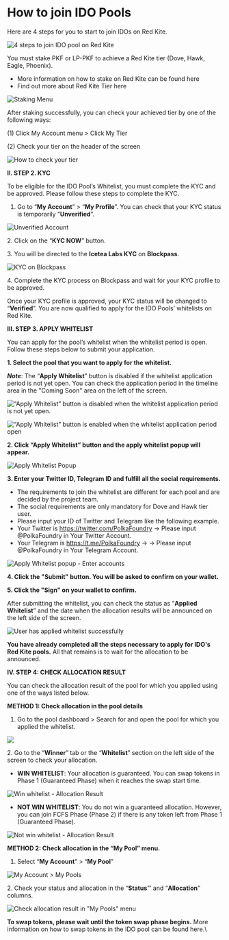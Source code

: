 # How to join IDO Pools

Here are 4 steps for you to start to join IDOs on Red Kite.

![4 steps to join IDO pool on Red Kite](../.gitbook/assets/Screenshot\_41.png)

You must stake PKF or LP-PKF to achieve a Red Kite tier (Dove, Hawk, Eagle, Phoenix).

* More information on how to stake on Red Kite can be found here
* Find out more about Red Kite Tier here

![Staking Menu](<../.gitbook/assets/image (15).png>)

After staking successfully, you can check your achieved tier by one of the following ways:

&#x20;      (1) Click My Account menu > Click My Tier

&#x20;      (2) Check your tier on the header of the screen

![How to check your tier](<../.gitbook/assets/image (19).png>)

**II. STEP 2. KYC**

To be eligible for the IDO Pool’s Whitelist, you must complete the KYC and be approved. Please follow these steps to complete the KYC.

1. Go to “**My Account**” > “**My Profile**”. You can check that your KYC status is temporarily “**Unverified**”.

![Unverified Account](<../.gitbook/assets/image (6).png>)

2\. Click on the “**KYC NOW**” button.

3\. You will be directed to the **Icetea Labs KYC** on **Blockpass**.

![KYC on Blockpass](<../.gitbook/assets/image (9).png>)

4\. Complete the KYC process on Blockpass and wait for your KYC profile to be approved.

Once your KYC profile is approved, your KYC status will be changed to “**Verified**”. You are now qualified to apply for the IDO Pools’ whitelists on Red Kite.

**III. STEP 3. APPLY WHITELIST**

You can apply for the pool’s whitelist when the whitelist period is open. Follow these steps below to submit your application.

**1.      Select the pool that you want to apply for the whitelist.**

_**Note**_: The “**Apply Whitelist**” button is disabled if the whitelist application period is not yet open. You can check the application period in the timeline area in the "Coming Soon" area on the left of the screen.

![“Apply Whitelist” button is disabled when the whitelist application period is not yet open.](<../.gitbook/assets/image (4).png>)

![“Apply Whitelist” button is enabled when the whitelist application period open](<../.gitbook/assets/image (11).png>)

**2.      Click “Apply Whitelist” button and the apply whitelist popup will appear.**

![Apply Whitelist Popup](<../.gitbook/assets/image (14).png>)

**3.      Enter your Twitter ID, Telegram ID and fulfill all the social requirements.**

* The requirements to join the whitelist are different for each pool and are decided by the project team.
* The social requirements are only mandatory for Dove and Hawk tier user.
* Please input your ID of Twitter and Telegram like the following example.
* Your Twitter is https://twitter.com/PolkaFoundry -> Please input @PolkaFoundry in Your Twitter Account.
* Your Telegram is https://t.me/PolkaFoundry -> -> Please input @PolkaFoundry in Your Telegram Account.

![Apply Whitelist popup - Enter accounts](<../.gitbook/assets/image (13).png>)

**4.      Click the "Submit" button. You will be asked to confirm on your wallet.**

**5.      Click the "Sign" on your wallet to confirm.**

After submitting the whitelist, you can check the status as “**Applied Whitelist**” and the date when the allocation results will be announced on the left side of the screen.

![User has applied whitelist successfully](<../.gitbook/assets/image (22).png>)

**You have already completed all the steps necessary to apply for IDO's Red Kite pools.** All that remains is to wait for the allocation to be announced.

**IV. STEP 4: CHECK ALLOCATION RESULT**

You can check the allocation result of the pool for which you applied using one of the ways listed below.

**METHOD 1: Check allocation in the pool details**

1. Go to the pool dashboard > Search for and open the pool for which you applied the whitelist.

![](<../.gitbook/assets/image (10).png>)

2\. Go to the “**Winner**” tab or the “**Whitelist**” section on the left side of the screen to check your allocation.

* **WIN WHITELIST**: Your allocation is guaranteed. You can swap tokens in Phase 1 (Guaranteed Phase) when it reaches the swap start time.

![Win whitelist - Allocation Result](<../.gitbook/assets/image (5).png>)

* **NOT WIN WHITELIST**: You do not win a guaranteed allocation. However, you can join FCFS Phase (Phase 2) if there is any token left from Phase 1 (Guaranteed Phase).

![Not win whitelist - Allocation Result](<../.gitbook/assets/image (20).png>)

**METHOD 2: Check allocation in the “My Pool” menu.**

1. Select “**My Account**” > “**My Pool**”

![My Account > My Pools](<../.gitbook/assets/image (17).png>)

&#x20; 2\. Check your status and allocation in the “**Status**”’ and “**Allocation**” columns.

&#x20;

![Check allocation result in "My Pools" menu](<../.gitbook/assets/image (21).png>)

**To swap tokens, please wait until the token swap phase begins.** More information on how to swap tokens in the IDO pool can be found here.\
